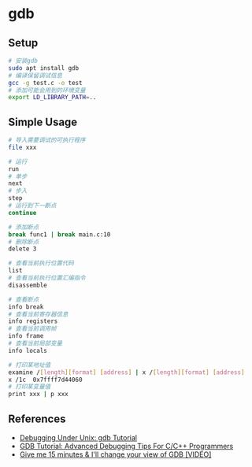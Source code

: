 # gdb

## Setup

``` bash
# 安装gdb
sudo apt install gdb
# 编译保留调试信息
gcc -g test.c -o test
# 添加可能会用到的环境变量
export LD_LIBRARY_PATH=..
```

## Simple Usage

``` bash
# 导入需要调试的可执行程序
file xxx

# 运行
run
# 单步
next
# 步入
step
# 运行到下一断点
continue

# 添加断点
break func1 | break main.c:10
# 删除断点
delete 3

# 查看当前执行位置代码
list
# 查看当前执行位置汇编指令
disassemble

# 查看断点
info break
# 查看当前寄存器信息
info registers
# 查看当前调用帧
info frame
# 查看当前局部变量
info locals

# 打印某地址值
examine /[length][format] [address] | x /[length][format] [address]
x /1c  0x7ffff7d44060
# 打印某变量值
print xxx | p xxx
```

## References

- [Debugging Under Unix: gdb Tutorial](https://www.cs.cmu.edu/~gilpin/tutorial/)
- [GDB Tutorial: Advanced Debugging Tips For C/C++ Programmers](https://www.techbeamers.com/how-to-use-gdb-top-debugging-tips/)
- [Give me 15 minutes & I'll change your view of GDB [VIDEO]](https://www.youtube.com/watch?v=PorfLSr3DDI)
